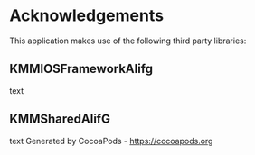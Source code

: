 # Acknowledgements
This application makes use of the following third party libraries:

## KMMIOSFrameworkAlifg

text

## KMMSharedAlifG

text
Generated by CocoaPods - https://cocoapods.org
